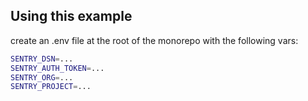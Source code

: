 ## Using this example

create an .env file at the root of the monorepo with the following vars:

```sh
SENTRY_DSN=...
SENTRY_AUTH_TOKEN=...
SENTRY_ORG=...
SENTRY_PROJECT=...

```
